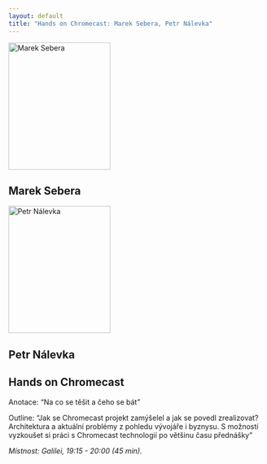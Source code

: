 ```yaml
---
layout: default
title: "Hands on Chromecast: Marek Sebera, Petr Nálevka"
---
```


<section id="speakers" class="row speakers-detail">
  <div class="speaker android span3 nohover">
    <a href="https://plus.google.com/+MarekSebera/posts">
      <img src="/data/imgs/recnici/marek-sebera.jpg" width="200" height="250" alt="Marek Sebera">
    </a>
    <div class="info">
      <h2>Marek Sebera</h2>
    </div>
  </div>
  <div class="speaker android span3 nohover">
    <a href="https://plus.google.com/116088533685577893615/posts">
      <img src="/data/imgs/recnici/petr-nalevka.jpg" width="200" height="250" alt="Petr Nálevka">
    </a>
    <div class="info">
      <h2>Petr Nálevka</h2>
    </div>
  </div>
  <div class="span6 talk-info">
    <h1>Hands on Chromecast</h1>
    <p>Anotace: “Na co se těšit a čeho se bát”</p>
    <p>Outline: “Jak se Chromecast projekt zamýšelel a jak se povedl zrealizovat? Architektura a aktuální problémy z pohledu vývojáře i byznysu. S možností vyzkoušet si práci s Chromecast technologií po většinu času přednášky”</p>
    <p><em>Místnost: Galilei, 19:15 - 20:00 (45 min).</em></p>
  </div>
</section>